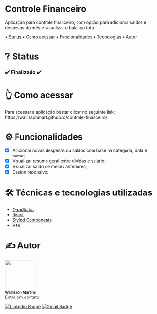 <h1 align="left">Controle Financeiro</h1>
<p align="left">Aplicação para controle financeiro, com opção para adicionar saldos e despesas do mês e visualizar o balanço total</p>

<p align="left"> •
 <a href="#status">Status</a> •
 <a href="#acessar">Como acessar</a> • 
 <a href="#funcionalidades">Funcionalidades</a> • 
 <a href="#tecnologias">Tecnologias</a> • 
 <a href="#autor">Autor</a>
</p>

<h1 align="left" id="status">❔ Status</h1>

<h3 align="left"> 
 ✔️ Finalizado ✔️
</h3>

<h1 align="left" id="acessar">👆 Como acessar</h1>
Para acessar a aplicação bastar clicar no seguinte link: https://wallissonmart.github.io/controle-financeiro/

<h1 align="left" id="funcionalidades">⚙️ Funcionalidades</h1>

- [x] Adicionar novas despesas ou saldos com base na categoria, data e nome;
- [x] Visualizar resumo geral entre divídas e salário;
- [x] Visualizar saldo de meses anteriores;
- [x] Design reponsivo;

<h1 align="left" id="tecnologias">🛠️ Técnicas e tecnologias utilizadas</h1>

- [TypeScript](https://www.typescriptlang.org/docs/)
- [React](https://pt-br.reactjs.org/docs/getting-started.html)
- [Styled Components](https://styled-components.com/docs)
- [Vite](https://vitejs.dev/guide/)

<h1 align="left" id="autor">✍️ Autor</h1>
<a href="https://github.com/wallissonmart">
 <img src="https://avatars.githubusercontent.com/u/93344198?s=400&u=efc1c28e0cfb7b7e29bdf3ac50a79d0ddcf8b467&v=4" width="100px;" alt=""/>
 <br/>
 <sub><b>Wallisson Martins</b></sub></a>
<br/>
Entre em contato:

[![Linkedin Badge](https://img.shields.io/badge/-Wallisson-blue?style=flat-square&logo=Linkedin&logoColor=white&link=https://www.linkedin.com/in/wallisson-martins-/)](https://www.linkedin.com/in/wallisson-martins-/) 
[![Gmail Badge](https://img.shields.io/badge/-wallissonmartins37@gmail.com-c14438?style=flat-square&logo=Gmail&logoColor=white&link=mailto:wallissonmartins37@gmail.com)](mailto:wallissonmartins37@gmail.com)
